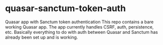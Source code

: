 # quasar-sanctum-token-auth
Quasar app with Sanctum token authentication This repo contains a bare working Quasar app. The app currently handles CSRF, auth, persistence, etc. Basically everything to do with auth between Quasar and Sanctum has already been set up and is working.
